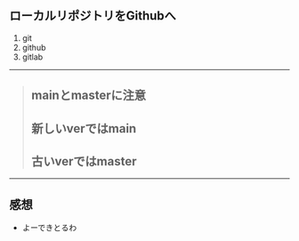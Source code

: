 ## ローカルリポジトリをGithubへ
1. git
2. github
3. gitlab
***
> ## mainとmasterに注意
> ## 新しいverではmain
> ## 古いverではmaster

***
## 感想
- よーできとるわ